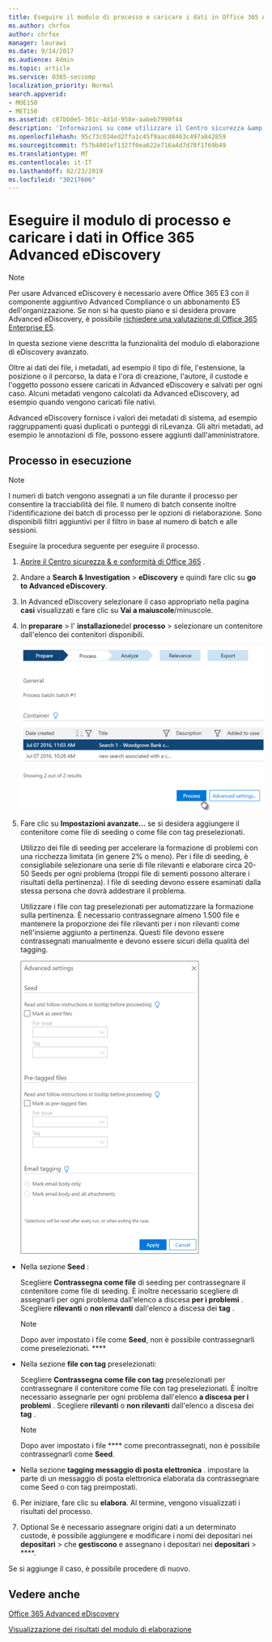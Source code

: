 ```yaml
---
title: Eseguire il modulo di processo e caricare i dati in Office 365 Advanced eDiscovery
ms.author: chrfox
author: chrfox
manager: laurawi
ms.date: 9/14/2017
ms.audience: Admin
ms.topic: article
ms.service: O365-seccomp
localization_priority: Normal
search.appverid:
- MOE150
- MET150
ms.assetid: c87bb0e5-301c-4d1d-958e-aabeb7990f44
description: 'Informazioni su come utilizzare il Centro sicurezza &amp; e conformità di Office 365 per accedere a Office 365 Advanced eDiscovery ed eseguire il modulo di processo per un caso.  '
ms.openlocfilehash: 95c73c034ed2ffa1c45f9aacd8463c497a842859
ms.sourcegitcommit: f57b4001ef1327f0ea622e716a4d7d78f1769b49
ms.translationtype: MT
ms.contentlocale: it-IT
ms.lasthandoff: 02/23/2019
ms.locfileid: "30217606"
---
```

# <a name="run-the-process-module-and-load-data-in-office-365-advanced-ediscovery"></a>Eseguire il modulo di processo e caricare i dati in Office 365 Advanced eDiscovery

> [!NOTE]
> Per usare Advanced eDiscovery è necessario avere Office 365 E3 con il componente aggiuntivo Advanced Compliance o un abbonamento E5 dell'organizzazione. Se non si ha questo piano e si desidera provare Advanced eDiscovery, è possibile [richiedere una valutazione di Office 365 Enterprise E5](https://go.microsoft.com/fwlink/p/?LinkID=698279). 
  
In questa sezione viene descritta la funzionalità del modulo di elaborazione di eDiscovery avanzato. 
  
Oltre ai dati dei file, i metadati, ad esempio il tipo di file, l'estensione, la posizione o il percorso, la data e l'ora di creazione, l'autore, il custode e l'oggetto possono essere caricati in Advanced eDiscovery e salvati per ogni caso. Alcuni metadati vengono calcolati da Advanced eDiscovery, ad esempio quando vengono caricati file nativi. 
  
Advanced eDiscovery fornisce i valori dei metadati di sistema, ad esempio raggruppamenti quasi duplicati o punteggi di riLevanza. Gli altri metadati, ad esempio le annotazioni di file, possono essere aggiunti dall'amministratore. 
  
## <a name="running-process"></a>Processo in esecuzione

> [!NOTE]
> I numeri di batch vengono assegnati a un file durante il processo per consentire la tracciabilità dei file. Il numero di batch consente inoltre l'identificazione dei batch di processo per le opzioni di rielaborazione. Sono disponibili filtri aggiuntivi per il filtro in base al numero di batch e alle sessioni. 
  
Eseguire la procedura seguente per eseguire il processo.
  
1. [Aprire il Centro sicurezza &amp; e conformità di Office 365](go-to-the-securitycompliance-center.md) . 
    
2. Andare a **Search &amp; Investigation** \> **eDiscovery** e quindi fare clic su **go to Advanced eDiscovery**.
    
3. In Advanced eDiscovery selezionare il caso appropriato nella pagina **casi** visualizzati e fare clic su **Vai a maiuscole**/minuscole.
    
4. In **preparare** \> l' **installazione**del **processo** \> selezionare un contenitore dall'elenco dei contenitori disponibili.
    
    ![Fare clic su processo per aggiungere i risultati della ricerca al caso](media/50bdc55c-d378-4881-b302-31ef785fa359.png)
  
5. Fare clic su **Impostazioni avanzate...** se si desidera aggiungere il contenitore come file di seeding o come file con tag preselezionati. 
    
    Utilizzo dei file di seeding per accelerare la formazione di problemi con una ricchezza limitata (in genere 2% o meno). Per i file di seeding, è consigliabile selezionare una serie di file rilevanti e elaborare circa 20-50 Seeds per ogni problema (troppi file di sementi possono alterare i risultati della pertinenza). I file di seeding devono essere esaminati dalla stessa persona che dovrà addestrare il problema.
    
    Utilizzare i file con tag preselezionati per automatizzare la formazione sulla pertinenza. È necessario contrassegnare almeno 1.500 file e mantenere la proporzione dei file rilevanti per i non rilevanti come nell'insieme aggiunto a pertinenza. Questi file devono essere contrassegnati manualmente e devono essere sicuri della qualità del tagging.
    
    ![Schermata della pagina Impostazioni avanzate per l'elaborazione dei file batch](media/3c25cb78-4484-41e5-bd34-3753c7ab6cf2.jpg)
  
  - Nella sezione **Seed** : 
    
    Scegliere **Contrassegna come file** di seeding per contrassegnare il contenitore come file di seeding. È inoltre necessario scegliere di assegnarli per ogni problema dall'elenco a discesa **per i problemi** . Scegliere **rilevanti** o **non rilevanti** dall'elenco a discesa dei **tag** . 
    
    > [!NOTE]
    > Dopo aver impostato i file come **Seed**, non è possibile contrassegnarli come preselezionati. **** 
  
  - Nella sezione **file con tag** preselezionati: 
    
    Scegliere **Contrassegna come file con tag** preselezionati per contrassegnare il contenitore come file con tag preselezionati. È inoltre necessario assegnarle per ogni problema dall'elenco **a discesa per i problemi** . Scegliere **rilevanti** o **non rilevanti** dall'elenco a discesa dei **tag** . 
    
    > [!NOTE]
    > Dopo aver impostato i file **** come precontrassegnati, non è possibile contrassegnarli come **Seed**. 
  
  - Nella sezione **tagging messaggio di posta elettronica** . impostare la parte di un messaggio di posta elettronica elaborata da contrassegnare come Seed o con tag preimpostati. 
    
6. Per iniziare, fare clic su **elabora**. Al termine, vengono visualizzati i risultati del processo.
    
7. Optional Se è necessario assegnare origini dati a un determinato custode, è possibile aggiungere e modificare i nomi dei depositari nei **depositari** \> che **gestiscono** e assegnano i depositari nei **depositari** \> ****. 
    
Se si aggiunge il caso, è possibile procedere di nuovo.
  
## <a name="see-also"></a>Vedere anche

[Office 365 Advanced eDiscovery](office-365-advanced-ediscovery.md)
  
[Visualizzazione dei risultati del modulo di elaborazione](view-process-module-results-in-advanced-ediscovery.md)

